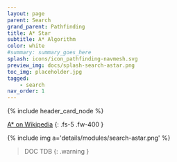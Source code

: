 ```yaml
---
layout: page
parent: Search
grand_parent: Pathfinding
title: A* Star
subtitle: A* Algorithm
color: white
#summary: summary_goes_here
splash: icons/icon_pathfinding-navmesh.svg
preview_img: docs/splash-search-astar.png
toc_img: placeholder.jpg
tagged: 
    - search
nav_order: 1
---
```


{% include header_card_node %}

[A* on Wikipedia](https://en.wikipedia.org/wiki/A*_search_algorithm)
{: .fs-5 .fw-400 }

{% include img a='details/modules/search-astar.png' %} 

> DOC TDB
{: .warning }
